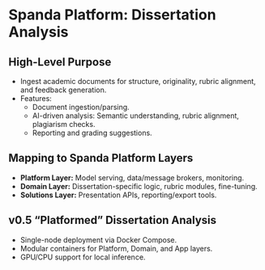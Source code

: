 # Spanda Platform: Dissertation Analysis

## High-Level Purpose
- Ingest academic documents for structure, originality, rubric alignment, and feedback generation.
- Features:
  - Document ingestion/parsing.
  - AI-driven analysis: Semantic understanding, rubric alignment, plagiarism checks.
  - Reporting and grading suggestions.

## Mapping to Spanda Platform Layers
- **Platform Layer:** Model serving, data/message brokers, monitoring.
- **Domain Layer:** Dissertation-specific logic, rubric modules, fine-tuning.
- **Solutions Layer:** Presentation APIs, reporting/export tools.

## v0.5 “Platformed” Dissertation Analysis
- Single-node deployment via Docker Compose.
- Modular containers for Platform, Domain, and App layers.
- GPU/CPU support for local inference.

